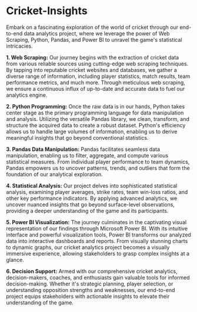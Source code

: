 # Cricket-Insights

Embark on a fascinating exploration of the world of cricket through our end-to-end data analytics project, where we leverage the power of Web Scraping, Python, Pandas, and Power BI to unravel the game's statistical intricacies.

**1. Web Scraping:**
Our journey begins with the extraction of cricket data from various reliable sources using cutting-edge web scraping techniques. By tapping into reputable cricket websites and databases, we gather a diverse range of information, including player statistics, match results, team performance metrics, and much more. Through meticulous web scraping, we ensure a continuous influx of up-to-date and accurate data to fuel our analytics engine.

**2. Python Programming:**
Once the raw data is in our hands, Python takes center stage as the primary programming language for data manipulation and analysis. Utilizing the versatile Pandas library, we clean, transform, and structure the acquired data to create a robust dataset. Python's efficiency allows us to handle large volumes of information, enabling us to derive meaningful insights that go beyond conventional statistics.

**3. Pandas Data Manipulation:**
Pandas facilitates seamless data manipulation, enabling us to filter, aggregate, and compute various statistical measures. From individual player performance to team dynamics, Pandas empowers us to uncover patterns, trends, and outliers that form the foundation of our analytical exploration.

**4. Statistical Analysis:**
Our project delves into sophisticated statistical analysis, examining player averages, strike rates, team win-loss ratios, and other key performance indicators. By applying advanced analytics, we uncover nuanced insights that go beyond surface-level observations, providing a deeper understanding of the game and its participants.

**5. Power BI Visualization:**
The journey culminates in the captivating visual representation of our findings through Microsoft Power BI. With its intuitive interface and powerful visualization tools, Power BI transforms our analyzed data into interactive dashboards and reports. From visually stunning charts to dynamic graphs, our cricket analytics project becomes a visually immersive experience, allowing stakeholders to grasp complex insights at a glance.

**6. Decision Support:**
Armed with our comprehensive cricket analytics, decision-makers, coaches, and enthusiasts gain valuable tools for informed decision-making. Whether it's strategic planning, player selection, or understanding opposition strengths and weaknesses, our end-to-end project equips stakeholders with actionable insights to elevate their understanding of the game.

